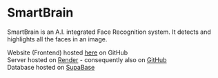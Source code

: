 ﻿# SmartBrain

SmartBrain is an A.I. integrated Face Recognition system. It detects and highlights all the faces in an image.

Website (Frontend) hosted [here](https://github.com/originaluncompiled/smartbrain) on GitHub<br>
Server hosted on [Render](https://render.com/) - consequently also on [GitHub](https://github.com/originaluncompiled/smartbrainapi)<br>
Database hosted on [SupaBase](https://supabase.com/)<br>

